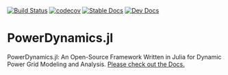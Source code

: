 [![Build Status](https://travis-ci.org/JuliaEnergy/PowerDynamics.jl.svg?branch=master)](https://travis-ci.org/JuliaEnergy/PowerDynamics.jl/branches)
[![codecov](https://codecov.io/gh/JuliaEnergy/PowerDynamics.jl/branch/master/graph/badge.svg)](https://codecov.io/gh/JuliaEnergy/PowerDynamics.jl)
[![Stable Docs](https://img.shields.io/badge/docs-stable-blue.svg)](https://juliaenergy.github.io/PowerDynamics.jl/stable/)
[![Dev Docs](https://img.shields.io/badge/docs-dev-blue.svg)](https://juliaenergy.github.io/PowerDynamics.jl/dev/)

# PowerDynamics.jl

PowerDynamics.jl: An Open-Source Framework Written in Julia for Dynamic Power Grid Modeling and Analysis. [Please check out the Docs.](https://juliaenergy.github.io/PowerDynamics.jl/stable/)
